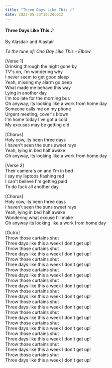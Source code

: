 ```yaml
---
title: "Three Days Like This ♪"
date: 2023-05-23T16:24:01Z
---
```

#### Three Days Like This ♪

By Alasdair and Alastair

_To the tune of: One Day Like This - Elbow_

\[Verse 1\]  
Drinking through the night gone by  
TV's on, I'm wondering why  
I never seem to get good sleep  
Yeah, missing my alarm go beep  
What made me behave this way  
Lying in another day  
I'm too late for the morning bus  
Oh anyway, its looking like a work from home day  
Someone calls me on my phone  
Urgent meeting, cover's blown  
I'm home today I've got a cold  
My excuses may be getting old  

\[Chorus\]  
Holy cow, its been three days  
I haven't seen the suns sweet rays  
Yeah, lying in bed half awake  
Oh anyway, its looking like a work from home day  

\[Verse 2\]  
Their camera's on and I'm in bed  
I say my laptops flashing red  
I can't believe I'm getting paid  
To do fuck all another day  

\[Chorus\]  
Holy cow, its been three days  
I haven't seen the suns sweet rays  
Yeah, lying in bed half awake  
Wondering what excuse I'll make  
Oh anyway its looking like a work from home day  

\[Outro\]  
Throw those curtains shut  
Three days like this a week I don't get up!  
Throw those curtains shut  
Three days like this a week I don't get up!  
Throw those curtains shut  
Three days like this a week I don't get up!  
Throw those curtains shut  
Three days like this a week I don't get up!  
Throw those curtains shut  
Three days like this a week I don't get up!  
Throw those curtains shut  
Three days like this a week I don't get up!  
Throw those curtains shut  
Three days like this a week I don't get up!  
Throw those curtains shut  
Three days like this a week I don't get up!  
Throw those curtains shut  
Three days like this a week I don't get up!  
Throw those curtains shut  
Three days like this a week I don't get up!  
Throw those curtains shut  
Three days like this a week I don't get up!  
Throw those curtains shut  
Three days like this a week I don't get up!  
